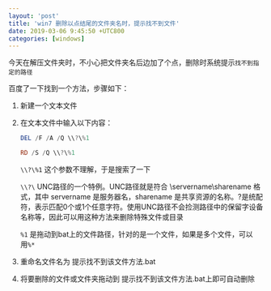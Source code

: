 ```yaml
---
layout: 'post'
title: 'win7 删除以点结尾的文件夹名时，提示找不到文件'
date: 2019-03-06 9:45:50 +UTC800
categories: [windows]
---
```


今天在解压文件夹时，不小心把文件夹名后边加了个点，删除时系统提示`找不到指定的路径`

百度了一下找到一个方法，步骤如下：

1. 新建一个文本文件
2. 在文本文件中输入以下内容：
    ```powershell
    DEL /F /A /Q \\?\%1

    RD /S /Q \\?\%1
    ```
    `\\?\%1` 这个参数不理解，于是搜索了一下

    `\\?\` UNC路径的一个特例。UNC路径就是符合 \\servername\sharename 格式，其中 servername 是服务器名，sharename 是共享资源的名称。?是统配符，表示匹配0个或1个任意字符。使用UNC路径不会捡测路径中的保留字设备名称等，因此可以用这种方法来删除特殊文件或目录

    `%1` 是拖动到bat上的文件路径，针对的是一个文件，如果是多个文件，可以用`%*`
3. 重命名文件名为 提示找不到该文件方法.bat
4. 将要删除的文件或文件夹拖动到 提示找不到该文件方法.bat上即可自动删除